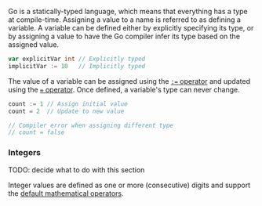 Go is a statically-typed language, which means that everything has a type at compile-time. Assigning a value to a name is referred to as defining a variable. A variable can be defined either by explicitly specifying its type, or by assigning a value to have the Go compiler infer its type based on the assigned value.

```go
var explicitVar int // Explicitly typed
implicitVar := 10   // Implicitly typed
```

The value of a variable can be assigned using the [`:=` operator][assignment] and updated using the [`=` operator][assignment]. Once defined, a variable's type can never change.

```go
count := 1 // Assign initial value
count = 2  // Update to new value

// Compiler error when assigning different type
// count = false
```

### Integers

TODO: decide what to do with this section

Integer values are defined as one or more (consecutive) digits and support the [default mathematical operators][operators].

[assignment]: https://golang.org/ref/spec#Assignments
[operators]: https://golang.org/ref/spec#Operators

